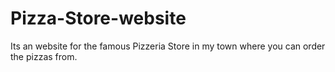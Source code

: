 # Pizza-Store-website
 Its an website for the  famous Pizzeria Store in my town where you can order the pizzas from.